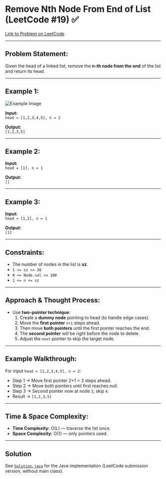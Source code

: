 # Remove Nth Node From End of List (LeetCode #19) ✅

[Link to Problem on LeetCode](https://leetcode.com/problems/remove-nth-node-from-end-of-list/)

---

## Problem Statement:

Given the head of a linked list, remove the **n-th node from the end** of the list and return its head.

---

## Example 1:

![Example Image](https://assets.leetcode.com/uploads/2020/10/03/remove_ex1.jpg)

**Input:**  
`head = [1,2,3,4,5], n = 2`

**Output:**  
`[1,2,3,5]`

---

## Example 2:

**Input:**  
`head = [1], n = 1`

**Output:**  
`[]`

---

## Example 3:

**Input:**  
`head = [1,2], n = 1`

**Output:**  
`[1]`

---

## Constraints:

* The number of nodes in the list is **sz**.  
* `1 <= sz <= 30`  
* `0 <= Node.val <= 100`  
* `1 <= n <= sz`

---

## Approach & Thought Process:

* Use **two-pointer technique**:
  1. Create a **dummy node** pointing to head (to handle edge cases).
  2. Move the **first pointer** `n+1` steps ahead.
  3. Then move **both pointers** until the first pointer reaches the end.
  4. The **second pointer** will be right before the node to delete.
  5. Adjust the `next` pointer to skip the target node.

---

## Example Walkthrough:

For input `head = [1,2,3,4,5], n = 2`:

* Step 1 → Move first pointer 2+1 = 3 steps ahead.  
* Step 2 → Move both pointers until first reaches null.  
* Step 3 → Second pointer now at node `3`, skip `4`.  
* Result → `[1,2,3,5]`

---

## Time & Space Complexity:

* **Time Complexity:** O(L) — traverse the list once.  
* **Space Complexity:** O(1) — only pointers used.

---

## Solution

See [`Solution.java`](Solution.java) for the Java implementation (LeetCode submission version, without main class).

